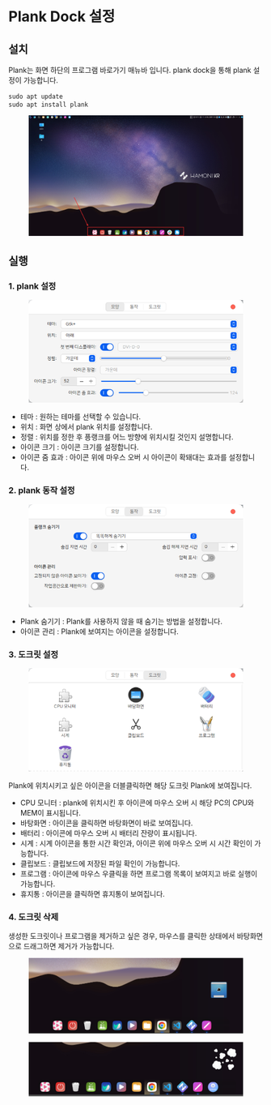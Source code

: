 # Plank Dock 설정

## 설치  &#x20;

Plank는 화면 하단의 프로그램 바로가기 매뉴바 입니다. plank dock을 통해 plank 설정이 가능합니다.

```
sudo apt update
sudo apt install plank
```

<figure><img src="../../.gitbook/assets/스크린샷, 2022-11-02 11-04-34.png" alt=""><figcaption></figcaption></figure>



## 실행&#x20;

### 1. plank 설정&#x20;

<figure><img src="../../.gitbook/assets/스크린샷, 2022-10-05 16-13-43.png" alt=""><figcaption></figcaption></figure>

* 테마 : 원하는 테마를 선택할 수 있습니다.
* 위치 : 화면 상에서 plank 위치를 설정합니다.&#x20;
* 정렬 : 위치를 정한 후 픙랭크를 어느 방향에 위치시킬 것인지 설명합니다.&#x20;
* 아이콘 크기 : 아이콘 크기를 설정합니다.&#x20;
* 아이콘 줌 효과 : 아이콘 위에 마우스 오버 시 아이콘이 확돼대는 효과를 설정합니다.

### 2. plank 동작 설정&#x20;

<figure><img src="../../.gitbook/assets/스크린샷, 2022-10-05 16-13-49.png" alt=""><figcaption></figcaption></figure>

* Plank 숨기기 : Plank를 사용하지 않을 때 숨기는 방법을 설정합니다.
* 아이콘 관리 : Plank에 보여지는 아이콘을 설정합니다.

### 3. 도크릿 설정&#x20;

<figure><img src="../../.gitbook/assets/스크린샷, 2022-10-05 16-13-53.png" alt=""><figcaption></figcaption></figure>

Plank에 위치시키고 싶은 아이콘을 더블클릭하면 해당 도크릿 Plank에 보여집니다.&#x20;

* CPU 모니터 : plank에 위치시킨 후 아이콘에 마우스 오버 시 해당 PC의 CPU와 MEM이 표시됩니다.
* 바탕화면 : 아이콘을 클릭하면 바탕화면이 바로 보여집니다.
* 배터리 : 아이콘에 마우스 오버 시 배터리 잔량이 표시됩니다.
* 시계 : 시계 아이콘을 통한 시간 확인과, 아이콘 위에 마우스 오버 시 시간 확인이 가능합니다.
* 클립보드 : 클립보드에 저장된 파일 확인이 가능합니다.
* 프로그램 : 아이콘에 마우스 우클릭을 하면 프로그램 목록이 보여지고 바로 실행이 가능합니다.
* 휴지통 : 아이콘을 클릭하면 휴지통이 보여집니다.&#x20;

### 4. 도크릿 삭제&#x20;

생성한 도크릿이나 프로그램을 제거하고 싶은 경우, 마우스를 클릭한 상태에서 바탕화면으로 드래그하면 제거가 가능합니다.

<figure><img src="../../.gitbook/assets/스크린샷, 2022-11-09 13-58-55.png" alt=""><figcaption></figcaption></figure>

<figure><img src="../../.gitbook/assets/스크린샷, 2022-11-09 13-59-14.png" alt=""><figcaption></figcaption></figure>

